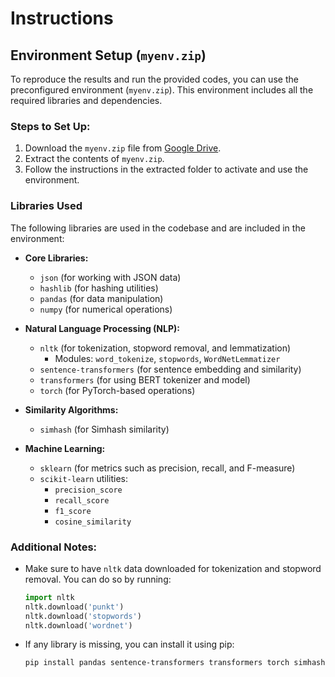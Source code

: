 # Instructions  

## Environment Setup (`myenv.zip`)  

To reproduce the results and run the provided codes, you can use the preconfigured environment (`myenv.zip`). This environment includes all the required libraries and dependencies.  

### Steps to Set Up:
1. Download the `myenv.zip` file from [Google Drive](https://drive.google.com/drive/folders/1KeF7nsY-phHfdd_dWbIEIKFhjp1vqVxv?usp=drive_link).  
2. Extract the contents of `myenv.zip`.  
3. Follow the instructions in the extracted folder to activate and use the environment.

### Libraries Used  

The following libraries are used in the codebase and are included in the environment:  

- **Core Libraries:**  
  - `json` (for working with JSON data)  
  - `hashlib` (for hashing utilities)  
  - `pandas` (for data manipulation)  
  - `numpy` (for numerical operations)  

- **Natural Language Processing (NLP):**  
  - `nltk` (for tokenization, stopword removal, and lemmatization)  
    - Modules: `word_tokenize`, `stopwords`, `WordNetLemmatizer`  
  - `sentence-transformers` (for sentence embedding and similarity)  
  - `transformers` (for using BERT tokenizer and model)  
  - `torch` (for PyTorch-based operations)  

- **Similarity Algorithms:**  
  - `simhash` (for Simhash similarity)  

- **Machine Learning:**  
  - `sklearn` (for metrics such as precision, recall, and F-measure)  
  - `scikit-learn` utilities:  
    - `precision_score`  
    - `recall_score`  
    - `f1_score`  
    - `cosine_similarity`  

### Additional Notes:  
- Make sure to have `nltk` data downloaded for tokenization and stopword removal. You can do so by running:  
  ```python  
  import nltk  
  nltk.download('punkt')  
  nltk.download('stopwords')  
  nltk.download('wordnet')  
  ```  
- If any library is missing, you can install it using pip:  
  ```bash  
  pip install pandas sentence-transformers transformers torch simhash scikit-learn  
  ```  

